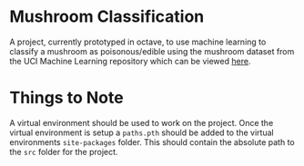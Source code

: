 # Mushroom Classification

A project, currently prototyped in octave, to use machine learning to classify a mushroom as poisonous/edible using the mushroom dataset from the UCI Machine Learning repository which can be viewed [here](https://www.kaggle.com/uciml/mushroom-classification).

# Things to Note

A virtual environment should be used to work on the project. Once the virtual environment is setup a `paths.pth` should be added to the virtual environments `site-packages` folder. This should contain the absolute path to the `src` folder for the project.

